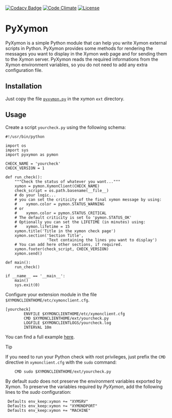 [![Codacy Badge](https://api.codacy.com/project/badge/Grade/3df5f854b1e44e65a1c3fc5331d4043f)](https://www.codacy.com/app/madrisan/pyxymon?utm_source=github.com&amp;utm_medium=referral&amp;utm_content=madrisan/pyxymon&amp;utm_campaign=Badge_Grade)
[![Code Climate](https://codeclimate.com/github/madrisan/pyxymon/badges/gpa.svg)](https://codeclimate.com/github/madrisan/pyxymon)
[![License](https://img.shields.io/badge/License-GPL--3.0-blue.svg)](https://spdx.org/licenses/GPL-3.0.html)

# PyXymon

PyXymon is a simple Python module that can help you write Xymon external scripts in Python.
PyXymon provides some methods for rendering the messages you want to display in the Xymon web page and for sending them to the Xymon server.
PyXymon reads the required informations from the Xymon environment variables, so you do not need to add any extra configuration file.

## Installation

Just copy the file [`pyxymon.py`](https://raw.githubusercontent.com/madrisan/pyxymon/master/pyxymon.py)
in the xymon `ext` directory.

## Usage

Create a script `yourcheck.py` using the following schema:

```
#!/usr/bin/python

import os
import sys
import pyxymon as pymon

CHECK_NAME = 'yourcheck'
CHECK_VERSION = 1

def run_check():
    """Check the status of whatever you want..."""
    xymon = pymon.XymonClient(CHECK_NAME)
    check_script = os.path.basename(__file__)
    # do your logic...
    # you can set the criticity of the final xymon message by using:
    #    xymon.color = pymon.STATUS_WARNING
    # or
    #    xymon.color = pymon.STATUS_CRITICAL
    # The default criticity is set to 'pymon.STATUS_OK' 
    # Optionally you can set the LIFETIME (in minutes) using:
    #    xymon.lifetime = 15
    xymon.title('Title in the xymon check page')
    xymon.section('Section Title',
                  'Text containing the lines you want to display')
    # You can add here other sections, if required.
    xymon.footer(check_script, CHECK_VERSION)
    xymon.send()

def main():
    run_check()

if __name__ == '__main__':
    main()
    sys.exit(0)
```

Configure your extension module in the file `$XYMONCLIENTHOME/etc/xymonclient.cfg`.

```
[yourcheck]
        ENVFILE $XYMONCLIENTHOME/etc/xymonclient.cfg
        CMD $XYMONCLIENTHOME/ext/yourcheck.py
        LOGFILE $XYMONCLIENTLOGS/yourcheck.log
        INTERVAL 10m
```

You can find a full example [here](example/check_pacemaker.py).

> [!TIP]
>
> If you need to run your Python check with root privileges, just prefix the `CMD` directive in `xymonclient.cfg`
> with the `sudo` command:
>
>         CMD sudo $XYMONCLIENTHOME/ext/yourcheck.py
>
> By default *sudo* does not preserve the environment variables exported by Xymon.
> To preserve the variables required by *PyXymon*, add the following lines to the *sudo* configuration:
>
> ```
>  Defaults env_keep:xymon += "XYMSRV"
>  Defaults env_keep:xymon += "XYMONDPORT"
>  Defaults env_keep:xymon += "MACHINE"
> ```
